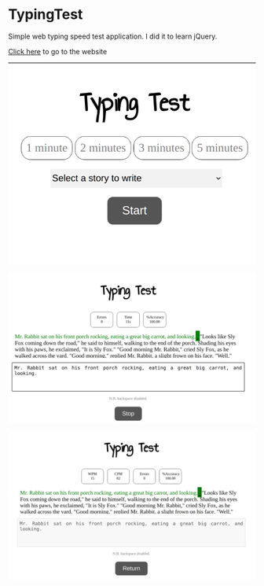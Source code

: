 # TypingTest

Simple web typing speed test application. I did it to learn jQuery. 

[Click here](http://ssohans.github.io/TypingTest/) to go to the website

![](res/img/home.png)

![2](res/img/2.png)

![3](res/img/3.png)

